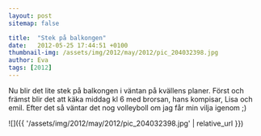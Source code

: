 ```yaml
---
layout: post
sitemap: false

title:  "Stek på balkongen"
date:   2012-05-25 17:44:51 +0100
thumbnail-img: /assets/img/2012/may/2012/pic_204032398.jpg
author: Eva
tags: [2012]
---
```


Nu blir det lite stek på balkongen i väntan på kvällens planer. Först och främst blir det att käka middag kl 6 med brorsan, hans kompisar, Lisa och emil. Efter det så väntar det nog volleyboll om jag får min vilja igenom ;)

![]({{ '/assets/img/2012/may/2012/pic_204032398.jpg'  | relative_url }})

